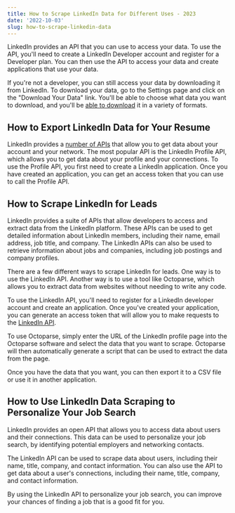 ```yaml
---
title: How to Scrape LinkedIn Data for Different Uses - 2023
date: '2022-10-03'
slug: how-to-scrape-linkedin-data
---
```

<!-- wp:paragraph -->
<p>LinkedIn provides an API that you can use to access your data. To use the API, you'll need to create a LinkedIn Developer account and register for a Developer plan. You can then use the API to access your data and create applications that use your data.</p>
<!-- /wp:paragraph -->

<!-- wp:paragraph -->
<p>If you're not a developer, you can still access your data by downloading it from LinkedIn. To download your data, go to the Settings page and click on the "Download Your Data" link. You'll be able to choose what data you want to download, and you'll be <a href="https://www.linkedin.com/help/linkedin/answer/50191/downloading-your-account-data?lang=en" data-type="URL" data-id="https://www.linkedin.com/help/linkedin/answer/50191/downloading-your-account-data?lang=en" target="_blank" rel="noreferrer noopener">able to download</a> it in a variety of formats.</p>
<!-- /wp:paragraph -->

<!-- wp:heading -->
<h2>How to Export LinkedIn Data for Your Resume</h2>
<!-- /wp:heading -->

<!-- wp:paragraph -->
<p>LinkedIn provides a <a href="https://developer.linkedin.com/" data-type="URL" data-id="https://developer.linkedin.com/" target="_blank" rel="noreferrer noopener">number of APIs</a> that allow you to get data about your account and your network. The most popular API is the LinkedIn Profile API, which allows you to get data about your profile and your connections. To use the Profile API, you first need to create a LinkedIn application. Once you have created an application, you can get an access token that you can use to call the Profile API.</p>
<!-- /wp:paragraph -->

<!-- wp:heading -->
<h2>How to Scrape LinkedIn for Leads</h2>
<!-- /wp:heading -->

<!-- wp:paragraph -->
<p>LinkedIn provides a suite of APIs that allow developers to access and extract data from the LinkedIn platform. These APIs can be used to get detailed information about LinkedIn members, including their name, email address, job title, and company. The LinkedIn APIs can also be used to retrieve information about jobs and companies, including job postings and company profiles.</p>
<!-- /wp:paragraph -->

<!-- wp:paragraph -->
<p>There are a few different ways to scrape LinkedIn for leads. One way is to use the LinkedIn API. Another way is to use a tool like Octoparse, which allows you to extract data from websites without needing to write any code.</p>
<!-- /wp:paragraph -->

<!-- wp:paragraph -->
<p>To use the LinkedIn API, you'll need to register for a LinkedIn developer account and create an application. Once you've created your application, you can generate an access token that will allow you to make requests to the <a href="https://data365.co/linkedin">LinkedIn API</a>.</p>
<!-- /wp:paragraph -->

<!-- wp:paragraph -->
<p>To use Octoparse, simply enter the URL of the LinkedIn profile page into the Octoparse software and select the data that you want to scrape. Octoparse will then automatically generate a script that can be used to extract the data from the page.</p>
<!-- /wp:paragraph -->

<!-- wp:paragraph -->
<p>Once you have the data that you want, you can then export it to a CSV file or use it in another application.</p>
<!-- /wp:paragraph -->

<!-- wp:heading -->
<h2>How to Use LinkedIn Data Scraping to Personalize Your Job Search</h2>
<!-- /wp:heading -->

<!-- wp:paragraph -->
<p>LinkedIn provides an open API that allows you to access data about users and their connections. This data can be used to personalize your job search, by identifying potential employers and networking contacts.</p>
<!-- /wp:paragraph -->

<!-- wp:paragraph -->
<p>The LinkedIn API can be used to scrape data about users, including their name, title, company, and contact information. You can also use the API to get data about a user's connections, including their name, title, company, and contact information.</p>
<!-- /wp:paragraph -->

<!-- wp:paragraph -->
<p>By using the LinkedIn API to personalize your job search, you can improve your chances of finding a job that is a good fit for you.</p>
<!-- /wp:paragraph -->
